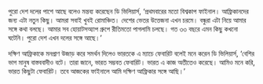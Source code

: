 পুরো দেশ দলের পাশে আছে বলেও মন্তব্য করেছেন ডি ভিলিয়ার্স, ‘প্রথমবারের মতো বিশ্বকাপ ফাইনাল। আফ্রিকানদের জন্য এটা নতুন কিছু। আমরা সবাই খুবই রোমাঞ্চিত। দেশের ভেতর উত্তেজনা এখন চরমে। বন্ধুরা এটা নিয়ে আমার সঙ্গে কথা বলছে। আমার সব হোয়াটসঅ্যাপ গ্রুপে রীতিমতো পাগলামি চলছে। গত ৩৩ বছরে এমন কিছু কখনো ঘটেনি। পুরো দেশ এখন দলের সঙ্গে আছে।’

দক্ষিণ আফ্রিকাকে মনপ্রাণ উজাড় করে সমর্থন দিলেও ভারতকে এ ম্যাচে ফেবারিট বলেই মনে করেন ডি ভিলিয়ার্স, ‘বেশির ভাগ মানুষ বাস্তববাদীও বটে। তারা জানে, ভারত সম্ভবত ফেবারিট। ভারত এ কাজ অতীতেও করেছে। আমিও মনে করি, ভারত কিছুটা ফেবারিট। তবে আজকের ফাইনালে আমি দক্ষিণ আফ্রিকার সঙ্গে আছি।’
